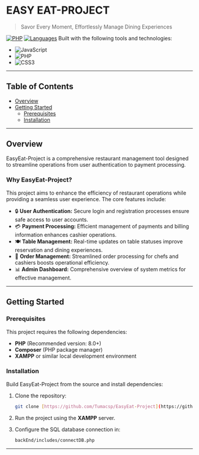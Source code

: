 # EASY EAT-PROJECT

> Savor Every Moment, Effortlessly Manage Dining Experiences

[![PHP](https://img.shields.io/badge/php-83.4%25-blueviolet.svg)](#) [![Languages](https://img.shields.io/badge/languages-4-lightgrey.svg)](#) Built with the following tools and technologies:

* ![JavaScript](https://img.shields.io/badge/javascript-%23323330.svg?style=flat&logo=javascript&logoColor=%23F7DF1E)
* ![PHP](https://img.shields.io/badge/php-%23777BB4.svg?style=flat&logo=php&logoColor=white)
* ![CSS3](https://img.shields.io/badge/css3-%231572B6.svg?style=flat&logo=css3&logoColor=white)

---

## Table of Contents

* [Overview](#overview)
* [Getting Started](#getting-started)
  * [Prerequisites](#prerequisites)
  * [Installation](#installation)
---

## Overview

EasyEat-Project is a comprehensive restaurant management tool designed to streamline operations from user authentication to payment processing.

### Why EasyEat-Project?

This project aims to enhance the efficiency of restaurant operations while providing a seamless user experience. The core features include:

* 🔒 **User Authentication:** Secure login and registration processes ensure safe access to user accounts.
* 💳 **Payment Processing:** Efficient management of payments and billing information enhances cashier operations.
* 🍽️ **Table Management:** Real-time updates on table statuses improve reservation and dining experiences.
* 🧾 **Order Management:** Streamlined order processing for chefs and cashiers boosts operational efficiency.
* 📊 **Admin Dashboard:** Comprehensive overview of system metrics for effective management.

---

## Getting Started

### Prerequisites

This project requires the following dependencies:

- **PHP** (Recommended version: 8.0+)
- **Composer** (PHP package manager)
- **XAMPP** or similar local development environment

### Installation

Build EasyEat-Project from the source and install dependencies:

1.  Clone the repository:
    ```sh
    git clone [https://github.com/Tumacsp/EasyEat-Project](https://github.com/Tumacsp/EasyEat-Project)
    ```
2.  Run the project using the **XAMPP** server.

3.  Configure the SQL database connection in:
    ```sh
    backEnd/includes/connectDB.php
    ```

---
